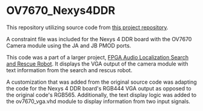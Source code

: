 # OV7670_Nexys4DDR

This repository utilizing source code from [this project repository](https://github.com/laurivosandi/hdl/tree/master/zynq). 

A constraint file was included for the Nexys 4 DDR board with the OV7670 Camera module using the JA and JB PMOD ports. 

This code was a part of a larger project, [FPGA Audio Localization Search and Rescue Robot](https://github.com/ece532-ProjectGroup4/ECE532/tree/main). It displays the VGA output of the camera module with text information from the search and rescus robot. 

A customization that was added from the original source code was adapting the code for the Nexys 4 DDR board's RGB444 VGA output as opposed to the original code's RGB565. Additionally, the text display logic was added to the ov7670_vga.vhd module to display information from two input signals.

